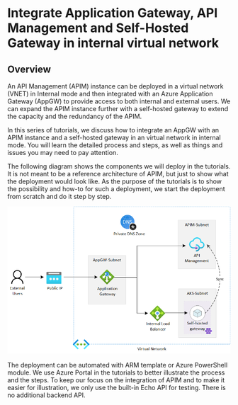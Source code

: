 # Integrate Application Gateway, API Management and Self-Hosted Gateway in internal virtual network

## Overview

An API Management (APIM) instance can be deployed in a virtual network (VNET) in Internal mode and then integrated with an Azure Application Gateway (AppGW) to provide access to both internal and external users. We can expand the APIM instance further with a self-hosted gateway to extend the capacity and the redundancy of the APIM.

In this series of tutorials, we discuss how to integrate an AppGW with an APIM instance and a self-hosted gateway in an virtual network in internal mode. You will learn the detailed process and steps, as well as things and issues you may need to pay attention.

The following diagram shows the components we will deploy in the tutorials. It is not meant to be a reference architecture of APIM, but just to show what the deployment would look like. As the purpose of the tutorials is to show the possibility and how-to for such a deployment, we start the deployment from scratch and do it step by step.

![apim environment](images/apim-environment.png)

The deployment can be automated with ARM template or Azure PowerShell module. We use Azure Portal in the tutorials to better illustrate the process and the steps. To keep our focus on the integration of APIM and to make it easier for illustration, we only use the built-in Echo API for testing. There is no additional backend API.
